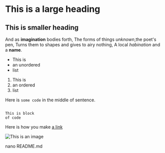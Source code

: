 # This is a large heading

## This is smaller heading 

And as **imagination** bodies forth,
The forms of things *unknown*,the poet's pen,
Turns them to shapes and gives to airy nothing,
A local *habination* and a **name**.

- This is 
- an unordered
- list

1. This is
2. an ordered 
3. list

Here is `some code` in the middle of sentence.

```

This is block
of code

```
Here is how you make [a link](https://www.wikipedia.org/)

![This is an image](https://avatars0.githubusercontent.com/u/46481143?s=40&v=4)

nano README.md
